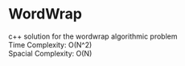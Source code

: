 # WordWrap
c++ solution for the wordwrap algorithmic problem  
Time Complexity: O(N^2)  
Spacial Complexity: O(N)

